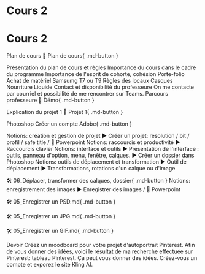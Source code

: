 # Cours 2

# Cours 2

<style>.md-footer{display:none;}</style>

Plan de cours
📁 Plan de cours{ .md-button }

Présentation du plan de cours et règles
Importance du cours dans le cadre du programme
Importance de l'esprit de cohorte, cohésion
Porte-folio
Achat de matériel
Samsumg T7 ou T9
Règles des locaux
Casques
Nourriture
Liquide
Contact et disponibilité du professeure
On me contacte par courriel et possibilité de me rencontrer sur Teams.
Parcours professeure
📁 Démo{ .md-button }

Explication du projet 1
📁 Projet 1{ .md-button }

Photoshop
Créer un compte Adobe{ .md-button }

Notions: création et gestion de projet
▶️ Créer un projet: resolution / bit / profil / safe title / 📑 Powerpoint
Notions: raccourcis et productivité
▶️ Raccourcis clavier
Notions: interface et outils
▶️ Présentation de l'interface : outils, panneau d'option, menu, fenêtre, calques.
▶️ Créer un dossier dans Photoshop
Notions: outils de déplacement et transformation
▶️ Outil de déplacement
▶️ Transformations, rotations d'un calque ou d'image

🛠️ 06_Déplacer, transformer des calques, dossier{ .md-button }
Notions: enregistrement des images
▶️ Enregistrer des images / 📑 Powerpoint

🛠️ 05_Enregistrer un PSD.md{ .md-button }

🛠️ 05_Enregistrer un JPG.md{ .md-button }

🛠️ 05_Enregistrer un GIF.md{ .md-button }

Devoir
Créez un moodboard pour votre projet d'autoportrait Pinterest. Afin de vous donner des idées, voici le résultat de ma recherche effectuée sur Pinterest: tableau Pinterest. Ça peut vous donner des idées.
Créez-vous un compte et exporez le site Kling AI.


